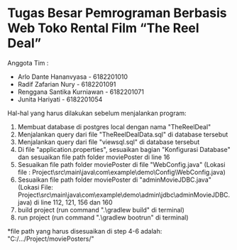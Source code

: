 # Tugas Besar Pemrograman Berbasis Web Toko Rental Film “The Reel Deal”

Anggota Tim :
- Arlo Dante Hananvyasa - 6182201010
- Radif Zafarian Nury - 6182201091
- Renggana Santika Kurniawan - 6182201071
- Junita Hariyati - 6182201054

Hal-hal yang harus dilakukan sebelum menjalankan program: 

1. Membuat database di postgres local dengan nama "TheReelDeal"
2. Menjalankan query dari file "TheReelDealData.sql" di database tersebut
3. Menjalankan query dari file "viewsql.sql" di database tersebut
4. Di file "application.properties", sesuaikan bagian "Konfigurasi Database" dan  sesuaikan file path folder moviePoster di line 16
5. Sesuaikan file path folder moviePoster di file "WebConfig.java" (Lokasi file : Project\src\main\java\com\example\demo\Config\WebConfig.java)
6. Sesuaikan file path folder moviePoster di "adminMovieJDBC.java" (Lokasi File: Project\src\main\java\com\example\demo\admin\jdbc\adminMovieJDBC.java) di line 112, 121, 156 dan 160
7. build project (run command ".\gradlew build" di terminal)
8. run project (run command ".\gradlew bootrun" di terminal)
   
*file path yang harus disesuaikan di  step 4-6 adalah: "C:/.../Project/moviePosters/"

